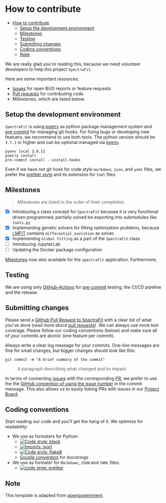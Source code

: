 # How to contribute

- [How to contribute](#how-to-contribute)
  - [Setup the development environment](#setup-the-development-environment)
  - [Milestones](#milestones)
  - [Testing](#testing)
  - [Submitting changes](#submitting-changes)
  - [Coding conventions](#coding-conventions)
  - [Note](#note)

We are really glad you're reading this, because we need volunteer developers to
help this project `SpectraFit`.

Here are some important resources:

- [Issues](https://github.com/Anselmoo/spectrafit/issues) for open BUG reports
  or feature requests
- [Pull requests](https://github.com/Anselmoo/spectrafit/pulls) for contributing
  code
- Millestones, which are listed below.

## Setup the development environment

`SpectraFit` is using [poetry][4] as python package management system and
[pre-commit][5] for managing git hooks. For fixing bugs or developing new
featuers, we recommend to use both tools. The python version should be `3.7.1`
or higher and can be optional managed via [pyenv][6].

```terminal
pyenv local 3.8.11
poetry install
pre-commit install --install-hooks
```

Even if we have not git hook for code style `markdown`, `json`, and `yaml`
files, we prefer the [prettier style][7] and its extension for `toml` files.

## Milestones

> Milestones are listed in the order of their completion.

- [x] Introducing a class concept for `SpectraFit` because it is very functional
      driven programmed; partially solved be exporting into submodules like
      `tools.py`
- [x] Implementing genetic solvers for fitting optimization problems, because
      [LMFIT][8] contains `differential_evolution` as solver.
- [x] Implementing `Global Fitting` as a part of the `SpectraFit` class
- [ ] Introducing JupyterLab
- [ ] Updating the Docker package configuration

[Milestones][10] now also available for the `spectrafit` application. Furthermore,

## Testing

We are using only [GitHub-Actions][1] for [pre-commit][5] testing, the CI/CD
pipeline and the release.

## Submitting changes

Please send a [GitHub Pull Request to SpectraFit][9] with a clear list of what
you've done (read more about
[pull requests](http://help.github.com/pull-requests/)). We can always use more
test coverage. Please follow our coding conventions (below) and make sure all of
your commits are atomic (one feature per commit).

Always write a clear log message for your commits. One-line messages are fine
for small changes, but bigger changes should look like this:

```shell
git commit -m "A brief summary of the commit"
```

> A paragraph describing what changed and its impact.

In terms of connecting [issues][11] with the corresponding [PR][9], we prefer to use the the [GitHub convention of using the issue number][12] in the commit message. This also allows us to easily linking PRs with issues in our [Project Board][13].

## Coding conventions

Start reading our code and you'll get the hang of it. We optimize for
readability:

- We use as formaters for Python:
  - [![Code style: black](https://img.shields.io/badge/code%20style-black-000000.svg)](https://github.com/psf/black)
  - [![Imports: isort](https://img.shields.io/badge/%20imports-isort-%231674b1?style=flat&labelColor=ef8336)](https://pycqa.github.io/isort/)
  - [![Code style: flake8](https://img.shields.io/badge/code%20style-flake8-brightgreen.svg)](https://flake8.pycqa.org/en/latest/)
  - [Google convention][2] for docstrings
- We use as formater for `Markdown`, `JSON` and `YAML` files:
  - [![code style: prettier](https://img.shields.io/badge/code_style-prettier-ff69b4.svg?style=flat-square&logo=prettier)](https://github.com/prettier/prettier)

## Note

This template is adapted from [opengovernment][3].

[1]: https://github.com/Anselmoo/spectrafit/actions
[2]: https://google.github.io/styleguide/pyguide.html
[3]: https://github.com/opengovernment/opengovernment/blob/main/CONTRIBUTING.md
[4]: https://python-poetry.org
[5]: https://pre-commit.com
[6]: https://github.com/pyenv/pyenv
[7]: https://prettier.io
[8]: https://lmfit.github.io/lmfit-py/fitting.html
[9]: https://github.com/Anselmoo/spectrafit/pulls
[10]: https://github.com/Anselmoo/spectrafit/milestones
[11]: https://github.com/Anselmoo/spectrafit/issues
[12]: https://docs.github.com/en/issues/tracking-your-work-with-issues/linking-a-pull-request-to-an-issue
[13]: https://github.com/Anselmoo/spectrafit/projects/1
